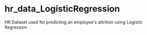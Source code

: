 # hr_data_LogisticRegression
HR Dataset used for predicting an employee's attrition using Logistic Regression
